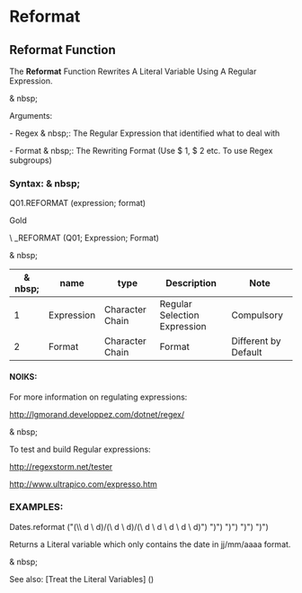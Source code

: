 # Reformat

## Reformat Function

The **Reformat** Function Rewrites A Literal Variable Using A Regular Expression.

& nbsp;

Arguments:

\- Regex & nbsp;: The Regular Expression that identified what to deal with

\- Format & nbsp;: The Rewriting Format (Use $ 1, $ 2 etc. To use Regex subgroups)

### Syntax: & nbsp;

Q01.REFORMAT (expression; format)

Gold

\ _REFORMAT (Q01; Expression; Format)

& nbsp;

| & nbsp; | **name** | **type** | **Description** | **Note** |
| --- | --- | --- | --- | --- |
| &#49; | Expression | Character Chain | Regular Selection Expression | Compulsory |
| &#50; | Format | Character Chain | Format | Different by Default |

#### NOIKS:

For more information on regulating expressions:

http://lgmorand.developpez.com/dotnet/regex/

& nbsp;

To test and build Regular expressions:

http://regexstorm.net/tester

http://www.ultrapico.com/expresso.htm

### EXAMPLES:

Dates.reformat ("(\\\ d \\ d)/(\\ d \\ d)/(\\ d \\ d \\ d \\ d \\ d)") ")") ")") ")") ")")

Returns a Literal variable which only contains the date in jj/mm/aaaa format.

& nbsp;

See also: [Treat the Literal Variables] (<Trellious Little Little.md>)